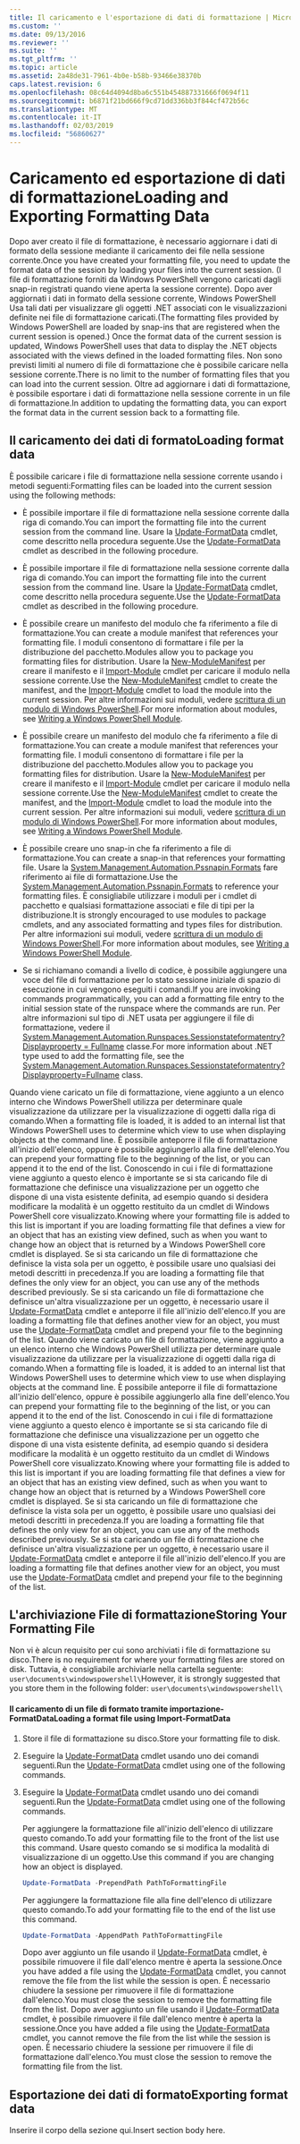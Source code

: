 ```yaml
---
title: Il caricamento e l'esportazione di dati di formattazione | Microsoft Docs
ms.custom: ''
ms.date: 09/13/2016
ms.reviewer: ''
ms.suite: ''
ms.tgt_pltfrm: ''
ms.topic: article
ms.assetid: 2a48de31-7961-4b0e-b58b-93466e38370b
caps.latest.revision: 6
ms.openlocfilehash: 08c64d4094d8ba6c551b454887331666f0694f11
ms.sourcegitcommit: b6871f21bd666f9cd71dd336bb3f844cf472b56c
ms.translationtype: MT
ms.contentlocale: it-IT
ms.lasthandoff: 02/03/2019
ms.locfileid: "56860627"
---
```

# <a name="loading-and-exporting-formatting-data"></a><span data-ttu-id="01520-102">Caricamento ed esportazione di dati di formattazione</span><span class="sxs-lookup"><span data-stu-id="01520-102">Loading and Exporting Formatting Data</span></span>

<span data-ttu-id="01520-103">Dopo aver creato il file di formattazione, è necessario aggiornare i dati di formato della sessione mediante il caricamento dei file nella sessione corrente.</span><span class="sxs-lookup"><span data-stu-id="01520-103">Once you have created your formatting file, you need to update the format data of the session by loading your files into the current session.</span></span> <span data-ttu-id="01520-104">(I file di formattazione forniti da Windows PowerShell vengono caricati dagli snap-in registrati quando viene aperta la sessione corrente). Dopo aver aggiornati i dati in formato della sessione corrente, Windows PowerShell Usa tali dati per visualizzare gli oggetti .NET associati con le visualizzazioni definite nei file di formattazione caricati.</span><span class="sxs-lookup"><span data-stu-id="01520-104">(The formatting files provided by Windows PowerShell are loaded by snap-ins that are registered when the current session is opened.) Once the format data of the current session is updated, Windows PowerShell uses that data to display the .NET objects associated with the views defined in the loaded formatting files.</span></span> <span data-ttu-id="01520-105">Non sono previsti limiti al numero di file di formattazione che è possibile caricare nella sessione corrente.</span><span class="sxs-lookup"><span data-stu-id="01520-105">There is no limit to the number of formatting files that you can load into the current session.</span></span> <span data-ttu-id="01520-106">Oltre ad aggiornare i dati di formattazione, è possibile esportare i dati di formattazione nella sessione corrente in un file di formattazione.</span><span class="sxs-lookup"><span data-stu-id="01520-106">In addition to updating the formatting data, you can export the format data in the current session back to a formatting file.</span></span>

## <a name="loading-format-data"></a><span data-ttu-id="01520-107">Il caricamento dei dati di formato</span><span class="sxs-lookup"><span data-stu-id="01520-107">Loading format data</span></span>

<span data-ttu-id="01520-108">È possibile caricare i file di formattazione nella sessione corrente usando i metodi seguenti:</span><span class="sxs-lookup"><span data-stu-id="01520-108">Formatting files can be loaded into the current session using the following methods:</span></span>

- <span data-ttu-id="01520-109">È possibile importare il file di formattazione nella sessione corrente dalla riga di comando.</span><span class="sxs-lookup"><span data-stu-id="01520-109">You can import the formatting file into the current session from the command line.</span></span> <span data-ttu-id="01520-110">Usare la [Update-FormatData](/powershell/module/Microsoft.PowerShell.Utility/Update-FormatData) cmdlet, come descritto nella procedura seguente.</span><span class="sxs-lookup"><span data-stu-id="01520-110">Use the [Update-FormatData](/powershell/module/Microsoft.PowerShell.Utility/Update-FormatData) cmdlet as described in the following procedure.</span></span>
- <span data-ttu-id="01520-111">È possibile importare il file di formattazione nella sessione corrente dalla riga di comando.</span><span class="sxs-lookup"><span data-stu-id="01520-111">You can import the formatting file into the current session from the command line.</span></span> <span data-ttu-id="01520-112">Usare la [Update-FormatData](/powershell/module/Microsoft.PowerShell.Utility/Update-FormatData) cmdlet, come descritto nella procedura seguente.</span><span class="sxs-lookup"><span data-stu-id="01520-112">Use the [Update-FormatData](/powershell/module/Microsoft.PowerShell.Utility/Update-FormatData) cmdlet as described in the following procedure.</span></span>

- <span data-ttu-id="01520-113">È possibile creare un manifesto del modulo che fa riferimento a file di formattazione.</span><span class="sxs-lookup"><span data-stu-id="01520-113">You can create a module manifest that references your formatting file.</span></span> <span data-ttu-id="01520-114">I moduli consentono di formattare i file per la distribuzione del pacchetto.</span><span class="sxs-lookup"><span data-stu-id="01520-114">Modules allow you to package you formatting files for distribution.</span></span> <span data-ttu-id="01520-115">Usare la [New-ModuleManifest](/powershell/module/Microsoft.PowerShell.Core/New-ModuleManifest) per creare il manifesto e il [Import-Module](/powershell/module/Microsoft.PowerShell.Core/Import-Module) cmdlet per caricare il modulo nella sessione corrente.</span><span class="sxs-lookup"><span data-stu-id="01520-115">Use the [New-ModuleManifest](/powershell/module/Microsoft.PowerShell.Core/New-ModuleManifest) cmdlet to create the manifest, and the [Import-Module](/powershell/module/Microsoft.PowerShell.Core/Import-Module) cmdlet to load the module into the current session.</span></span> <span data-ttu-id="01520-116">Per altre informazioni sui moduli, vedere [scrittura di un modulo di Windows PowerShell](../module/writing-a-windows-powershell-module.md).</span><span class="sxs-lookup"><span data-stu-id="01520-116">For more information about modules, see [Writing a Windows PowerShell Module](../module/writing-a-windows-powershell-module.md).</span></span>
- <span data-ttu-id="01520-117">È possibile creare un manifesto del modulo che fa riferimento a file di formattazione.</span><span class="sxs-lookup"><span data-stu-id="01520-117">You can create a module manifest that references your formatting file.</span></span> <span data-ttu-id="01520-118">I moduli consentono di formattare i file per la distribuzione del pacchetto.</span><span class="sxs-lookup"><span data-stu-id="01520-118">Modules allow you to package you formatting files for distribution.</span></span> <span data-ttu-id="01520-119">Usare la [New-ModuleManifest](/powershell/module/Microsoft.PowerShell.Core/New-ModuleManifest) per creare il manifesto e il [Import-Module](/powershell/module/Microsoft.PowerShell.Core/Import-Module) cmdlet per caricare il modulo nella sessione corrente.</span><span class="sxs-lookup"><span data-stu-id="01520-119">Use the [New-ModuleManifest](/powershell/module/Microsoft.PowerShell.Core/New-ModuleManifest) cmdlet to create the manifest, and the [Import-Module](/powershell/module/Microsoft.PowerShell.Core/Import-Module) cmdlet to load the module into the current session.</span></span> <span data-ttu-id="01520-120">Per altre informazioni sui moduli, vedere [scrittura di un modulo di Windows PowerShell](../module/writing-a-windows-powershell-module.md).</span><span class="sxs-lookup"><span data-stu-id="01520-120">For more information about modules, see [Writing a Windows PowerShell Module](../module/writing-a-windows-powershell-module.md).</span></span>

- <span data-ttu-id="01520-121">È possibile creare uno snap-in che fa riferimento a file di formattazione.</span><span class="sxs-lookup"><span data-stu-id="01520-121">You can create a snap-in that references your formatting file.</span></span> <span data-ttu-id="01520-122">Usare la [System.Management.Automation.Pssnapin.Formats](/dotnet/api/System.Management.Automation.PSSnapIn.Formats) fare riferimento ai file di formattazione.</span><span class="sxs-lookup"><span data-stu-id="01520-122">Use the [System.Management.Automation.Pssnapin.Formats](/dotnet/api/System.Management.Automation.PSSnapIn.Formats) to reference your formatting files.</span></span> <span data-ttu-id="01520-123">È consigliabile utilizzare i moduli per i cmdlet di pacchetto e qualsiasi formattazione associati e file di tipi per la distribuzione.</span><span class="sxs-lookup"><span data-stu-id="01520-123">It is strongly encouraged to use modules to package cmdlets, and any associated formatting and types files for distribution.</span></span> <span data-ttu-id="01520-124">Per altre informazioni sui moduli, vedere [scrittura di un modulo di Windows PowerShell](../module/writing-a-windows-powershell-module.md).</span><span class="sxs-lookup"><span data-stu-id="01520-124">For more information about modules, see [Writing a Windows PowerShell Module](../module/writing-a-windows-powershell-module.md).</span></span>

- <span data-ttu-id="01520-125">Se si richiamano comandi a livello di codice, è possibile aggiungere una voce del file di formattazione per lo stato sessione iniziale di spazio di esecuzione in cui vengono eseguiti i comandi.</span><span class="sxs-lookup"><span data-stu-id="01520-125">If you are invoking commands programmatically, you can add a formatting file entry to the initial session state of the runspace where the commands are run.</span></span> <span data-ttu-id="01520-126">Per altre informazioni sul tipo di .NET usata per aggiungere il file di formattazione, vedere il [System.Management.Automation.Runspaces.Sessionstateformatentry? Displayproperty = Fullname](/dotnet/api/System.Management.Automation.Runspaces.SessionStateFormatEntry) classe.</span><span class="sxs-lookup"><span data-stu-id="01520-126">For more information about .NET type used to add the formatting file, see the [System.Management.Automation.Runspaces.Sessionstateformatentry?Displayproperty=Fullname](/dotnet/api/System.Management.Automation.Runspaces.SessionStateFormatEntry) class.</span></span>

<span data-ttu-id="01520-127">Quando viene caricato un file di formattazione, viene aggiunto a un elenco interno che Windows PowerShell utilizza per determinare quale visualizzazione da utilizzare per la visualizzazione di oggetti dalla riga di comando.</span><span class="sxs-lookup"><span data-stu-id="01520-127">When a formatting file is loaded, it is added to an internal list that Windows PowerShell uses to determine which view to use when displaying objects at the command line.</span></span> <span data-ttu-id="01520-128">È possibile anteporre il file di formattazione all'inizio dell'elenco, oppure è possibile aggiungerlo alla fine dell'elenco.</span><span class="sxs-lookup"><span data-stu-id="01520-128">You can prepend your formatting file to the beginning of the list, or you can append it to the end of the list.</span></span> <span data-ttu-id="01520-129">Conoscendo in cui i file di formattazione viene aggiunto a questo elenco è importante se si sta caricando file di formattazione che definisce una visualizzazione per un oggetto che dispone di una vista esistente definita, ad esempio quando si desidera modificare la modalità è un oggetto restituito da un cmdlet di Windows PowerShell core  visualizzato.</span><span class="sxs-lookup"><span data-stu-id="01520-129">Knowing where your formatting file is added to this list is important if you are loading formatting file that defines a view for an object that has an existing view defined, such as when you want to change how an object that is returned by a Windows PowerShell core cmdlet is displayed.</span></span> <span data-ttu-id="01520-130">Se si sta caricando un file di formattazione che definisce la vista sola per un oggetto, è possibile usare uno qualsiasi dei metodi descritti in precedenza.</span><span class="sxs-lookup"><span data-stu-id="01520-130">If you are loading a formatting file that defines the only view for an object, you can use any of the methods described previously.</span></span>  <span data-ttu-id="01520-131">Se si sta caricando un file di formattazione che definisce un'altra visualizzazione per un oggetto, è necessario usare il [Update-FormatData](/powershell/module/Microsoft.PowerShell.Utility/Update-FormatData) cmdlet e anteporre il file all'inizio dell'elenco.</span><span class="sxs-lookup"><span data-stu-id="01520-131">If you are loading a formatting file that defines another view for an object, you must use the [Update-FormatData](/powershell/module/Microsoft.PowerShell.Utility/Update-FormatData) cmdlet and prepend your file to the beginning of the list.</span></span>
<span data-ttu-id="01520-132">Quando viene caricato un file di formattazione, viene aggiunto a un elenco interno che Windows PowerShell utilizza per determinare quale visualizzazione da utilizzare per la visualizzazione di oggetti dalla riga di comando.</span><span class="sxs-lookup"><span data-stu-id="01520-132">When a formatting file is loaded, it is added to an internal list that Windows PowerShell uses to determine which view to use when displaying objects at the command line.</span></span> <span data-ttu-id="01520-133">È possibile anteporre il file di formattazione all'inizio dell'elenco, oppure è possibile aggiungerlo alla fine dell'elenco.</span><span class="sxs-lookup"><span data-stu-id="01520-133">You can prepend your formatting file to the beginning of the list, or you can append it to the end of the list.</span></span> <span data-ttu-id="01520-134">Conoscendo in cui i file di formattazione viene aggiunto a questo elenco è importante se si sta caricando file di formattazione che definisce una visualizzazione per un oggetto che dispone di una vista esistente definita, ad esempio quando si desidera modificare la modalità è un oggetto restituito da un cmdlet di Windows PowerShell core  visualizzato.</span><span class="sxs-lookup"><span data-stu-id="01520-134">Knowing where your formatting file is added to this list is important if you are loading formatting file that defines a view for an object that has an existing view defined, such as when you want to change how an object that is returned by a Windows PowerShell core cmdlet is displayed.</span></span> <span data-ttu-id="01520-135">Se si sta caricando un file di formattazione che definisce la vista sola per un oggetto, è possibile usare uno qualsiasi dei metodi descritti in precedenza.</span><span class="sxs-lookup"><span data-stu-id="01520-135">If you are loading a formatting file that defines the only view for an object, you can use any of the methods described previously.</span></span>  <span data-ttu-id="01520-136">Se si sta caricando un file di formattazione che definisce un'altra visualizzazione per un oggetto, è necessario usare il [Update-FormatData](/powershell/module/Microsoft.PowerShell.Utility/Update-FormatData) cmdlet e anteporre il file all'inizio dell'elenco.</span><span class="sxs-lookup"><span data-stu-id="01520-136">If you are loading a formatting file that defines another view for an object, you must use the [Update-FormatData](/powershell/module/Microsoft.PowerShell.Utility/Update-FormatData) cmdlet and prepend your file to the beginning of the list.</span></span>

## <a name="storing-your-formatting-file"></a><span data-ttu-id="01520-137">L'archiviazione File di formattazione</span><span class="sxs-lookup"><span data-stu-id="01520-137">Storing Your Formatting File</span></span>

<span data-ttu-id="01520-138">Non vi è alcun requisito per cui sono archiviati i file di formattazione su disco.</span><span class="sxs-lookup"><span data-stu-id="01520-138">There is no requirement for where your formatting files are stored on disk.</span></span> <span data-ttu-id="01520-139">Tuttavia, è consigliabile archiviarle nella cartella seguente: `user\documents\windowspowershell\`</span><span class="sxs-lookup"><span data-stu-id="01520-139">However, it is strongly suggested that you store them in the following folder: `user\documents\windowspowershell\`</span></span>

#### <a name="loading-a-format-file-using-import-formatdata"></a><span data-ttu-id="01520-140">Il caricamento di un file di formato tramite importazione-FormatData</span><span class="sxs-lookup"><span data-stu-id="01520-140">Loading a format file using Import-FormatData</span></span>

1. <span data-ttu-id="01520-141">Store il file di formattazione su disco.</span><span class="sxs-lookup"><span data-stu-id="01520-141">Store your formatting file to disk.</span></span>

2. <span data-ttu-id="01520-142">Eseguire la [Update-FormatData](/powershell/module/Microsoft.PowerShell.Utility/Update-FormatData) cmdlet usando uno dei comandi seguenti.</span><span class="sxs-lookup"><span data-stu-id="01520-142">Run the [Update-FormatData](/powershell/module/Microsoft.PowerShell.Utility/Update-FormatData) cmdlet using one of the following commands.</span></span>
2. <span data-ttu-id="01520-143">Eseguire la [Update-FormatData](/powershell/module/Microsoft.PowerShell.Utility/Update-FormatData) cmdlet usando uno dei comandi seguenti.</span><span class="sxs-lookup"><span data-stu-id="01520-143">Run the [Update-FormatData](/powershell/module/Microsoft.PowerShell.Utility/Update-FormatData) cmdlet using one of the following commands.</span></span>

   <span data-ttu-id="01520-144">Per aggiungere la formattazione file all'inizio dell'elenco di utilizzare questo comando.</span><span class="sxs-lookup"><span data-stu-id="01520-144">To add your formatting file to the front of the list use this command.</span></span> <span data-ttu-id="01520-145">Usare questo comando se si modifica la modalità di visualizzazione di un oggetto.</span><span class="sxs-lookup"><span data-stu-id="01520-145">Use this command if you are changing how an object is displayed.</span></span>

   ```powershell
   Update-FormatData -PrependPath PathToFormattingFile
   ```

   <span data-ttu-id="01520-146">Per aggiungere la formattazione file alla fine dell'elenco di utilizzare questo comando.</span><span class="sxs-lookup"><span data-stu-id="01520-146">To add your formatting file to the end of the list use this command.</span></span>

   ```powershell
   Update-FormatData -AppendPath PathToFormattingFile
   ```

   <span data-ttu-id="01520-147">Dopo aver aggiunto un file usando il [Update-FormatData](/powershell/module/Microsoft.PowerShell.Utility/Update-FormatData) cmdlet, è possibile rimuovere il file dall'elenco mentre è aperta la sessione.</span><span class="sxs-lookup"><span data-stu-id="01520-147">Once you have added a file using the [Update-FormatData](/powershell/module/Microsoft.PowerShell.Utility/Update-FormatData) cmdlet, you cannot remove the file from the list while the session is open.</span></span> <span data-ttu-id="01520-148">È necessario chiudere la sessione per rimuovere il file di formattazione dall'elenco.</span><span class="sxs-lookup"><span data-stu-id="01520-148">You must close the session to remove the formatting file from the list.</span></span>
   <span data-ttu-id="01520-149">Dopo aver aggiunto un file usando il [Update-FormatData](/powershell/module/Microsoft.PowerShell.Utility/Update-FormatData) cmdlet, è possibile rimuovere il file dall'elenco mentre è aperta la sessione.</span><span class="sxs-lookup"><span data-stu-id="01520-149">Once you have added a file using the [Update-FormatData](/powershell/module/Microsoft.PowerShell.Utility/Update-FormatData) cmdlet, you cannot remove the file from the list while the session is open.</span></span> <span data-ttu-id="01520-150">È necessario chiudere la sessione per rimuovere il file di formattazione dall'elenco.</span><span class="sxs-lookup"><span data-stu-id="01520-150">You must close the session to remove the formatting file from the list.</span></span>

## <a name="exporting-format-data"></a><span data-ttu-id="01520-151">Esportazione dei dati di formato</span><span class="sxs-lookup"><span data-stu-id="01520-151">Exporting format data</span></span>

<span data-ttu-id="01520-152">Inserire il corpo della sezione qui.</span><span class="sxs-lookup"><span data-stu-id="01520-152">Insert section body here.</span></span>
